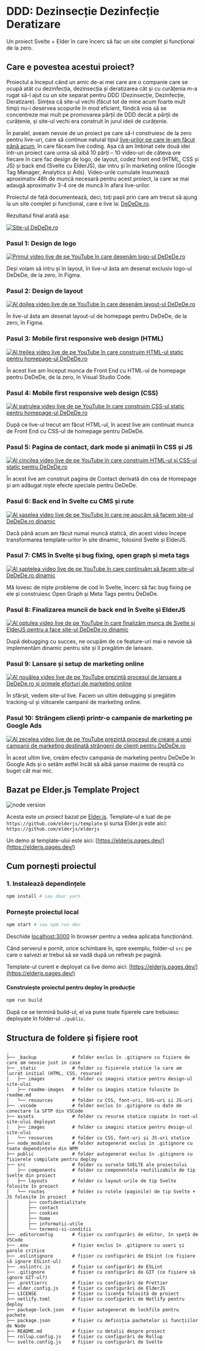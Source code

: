 # DDD: Dezinsecție Dezinfecție Deratizare

Un proiect Svelte + Elder în care încerc să fac un site complet și funcțional de la zero.

## Care e povestea acestui proiect?

Proiectul a început când un amic de-ai mei care are o companie care se ocupă atât cu dezinfecția, dezinsecția și deratizarea cât și cu curățenia m-a rugat să-l ajut cu un site separat pentru DDD (Dezinsecție, Dezinfecție, Deratizare). Simțea că site-ul vechi (făcut tot de mine acum foarte mult timp) nu-i deservea scopurile în mod eficient, fiindcă voia să se concentreze mai mult pe promovarea părții de DDD decât a părții de curățenie, și site-ul vechi era construit în jurul ideii de curățenie.

În paralel, aveam nevoie de un proiect pe care să-l construiesc de la zero pentru live-uri, care să continue natural tipul [live-urilor pe care le-am făcut până acum](https://www.youtube.com/playlist?list=PLfTqvIG4roBqeTMQpBr3vupPv1vCBY1_c), în care făceam live coding. Așa că am îmbinat cele două idei într-un proiect care urma să aibă 10 părți – 10 video-uri de câteva ore fiecare în care fac design de logo, de layout, codez front end (HTML, CSS și JS) și back end (Svelte cu ElderJS), dar intru și în marketing online (Google Tag Manager, Analytics și Ads). Video-urile cumulate însumează aproximativ 48h de muncă necesară pentru acest proiect, la care se mai adaugă aproximativ 3-4 ore de muncă în afara live-urilor.

Proiectul de față documentează, deci, toți pașii prin care am trecut să ajung la un site complet și funcțional, care e live la: [DeDeDe.ro](https://dedede.ro/).

Rezultatul final arată așa:

[![Site-ul DeDeDe.ro](https://github.com/ViorelMocanu/DDD/blob/main/_static/readme-images/dedede.jpg?raw=true)](https://dedede.ro/)

### Pasul 1: Design de logo

[![Primul video live de pe YouTube în care desenăm logo-ul DeDeDe.ro](https://github.com/ViorelMocanu/DDD/blob/main/_static/readme-images/dedede-live-ep01.jpg?raw=true)](https://www.youtube.com/watch?v=pvt1e4rft2Y&list=PLfTqvIG4roBqeTMQpBr3vupPv1vCBY1_c&index=12)

Deși voiam să intru și în layout, în live-ul ăsta am desenat exclusiv logo-ul DeDeDe, de la zero, în Figma.

### Pasul 2: Design de layout

[![Al doilea video live de pe YouTube în care desenăm layout-ul DeDeDe.ro](https://github.com/ViorelMocanu/DDD/blob/main/_static/readme-images/dedede-live-ep02.jpg?raw=true)](https://www.youtube.com/watch?v=g_KwnJZ7cSk&list=PLfTqvIG4roBqeTMQpBr3vupPv1vCBY1_c&index=14)

În live-ul ăsta am desenat layout-ul de homepage pentru DeDeDe, de la zero, în Figma.

### Pasul 3: Mobile first responsive web design (HTML)

[![Al treilea video live de pe YouTube în care construim HTML-ul static pentru homepage-ul DeDeDe.ro](https://github.com/ViorelMocanu/DDD/blob/main/_static/readme-images/dedede-live-ep03.jpg?raw=true)](https://www.youtube.com/watch?v=L9iFeI1mgMo&list=PLfTqvIG4roBqeTMQpBr3vupPv1vCBY1_c&index=15)

În acest live am început munca de Front End cu HTML-ul de homepage pentru DeDeDe, de la zero, în Visual Studio Code.

### Pasul 4: Mobile first responsive web design (CSS)

[![Al patrulea video live de pe YouTube în care construim CSS-ul static pentru homepage-ul DeDeDe.ro](https://github.com/ViorelMocanu/DDD/blob/main/_static/readme-images/dedede-live-ep04.jpg?raw=true)](https://www.youtube.com/watch?v=8sY12JpTD6o&list=PLfTqvIG4roBqeTMQpBr3vupPv1vCBY1_c&index=16)

După ce live-ul trecut am făcut HTML-ul, în acest live am continuat munca de Front End cu CSS-ul de homepage pentru DeDeDe.

### Pasul 5: Pagina de contact, dark mode și animații în CSS și JS

[![Al cincilea video live de pe YouTube în care construim HTML-ul și CSS-ul static pentru DeDeDe.ro](https://github.com/ViorelMocanu/DDD/blob/main/_static/readme-images/dedede-live-ep05.jpg?raw=true)](https://www.youtube.com/watch?v=wRAQQJ5qlCI&list=PLfTqvIG4roBqeTMQpBr3vupPv1vCBY1_c&index=17)

În acest live am construit pagina de Contact derivată din cea de Homepage și am adăugat niște efecte speciale pentru DeDeDe.

### Pasul 6: Back end în Svelte cu CMS și rute

[![Al șaselea video live de pe YouTube în care ne apucăm să facem site-ul DeDeDe.ro dinamic](https://github.com/ViorelMocanu/DDD/blob/main/_static/readme-images/dedede-live-ep06.jpg?raw=true)](https://www.youtube.com/watch?v=BTkF13qKxMs&list=PLfTqvIG4roBqeTMQpBr3vupPv1vCBY1_c&index=18)

Dacă până acum am făcut numai muncă statică, din acest video începe transformarea template-urilor în site dinamic, folosind Svelte și ElderJS.

### Pasul 7: CMS în Svelte și bug fixing, open graph și meta tags

[![Al șaptelea video live de pe YouTube în care continuăm să facem site-ul DeDeDe.ro dinamic](https://github.com/ViorelMocanu/DDD/blob/main/_static/readme-images/dedede-live-ep07.jpg?raw=true)](https://www.youtube.com/watch?v=WkABLfXWdis&list=PLfTqvIG4roBqeTMQpBr3vupPv1vCBY1_c&index=19)

Mă lovesc de niște probleme de cod în Svelte, încerc să fac bug fixing pe ele și construiesc Open Graph și Meta Tags pentru DeDeDe.

### Pasul 8: Finalizarea muncii de back end în Svelte și ElderJS

[![Al optulea video live de pe YouTube în care finalizăm munca de Svelte și ElderJS pentru a face site-ul DeDeDe.ro dinamic](https://github.com/ViorelMocanu/DDD/blob/main/_static/readme-images/dedede-live-ep08.jpg?raw=true)](https://www.youtube.com/watch?v=5XzHSbbZ9VY&list=PLfTqvIG4roBqeTMQpBr3vupPv1vCBY1_c&index=20)

După debugging cu succes, ne ocupăm de ce feature-uri mai e nevoie să implementăm dinamic pentru site și îl pregătim de lansare.

### Pasul 9: Lansare și setup de marketing online

[![Al nouălea video live de pe YouTube prezintă procesul de lansare a DeDeDe.ro și primele eforturi de marketing online](https://github.com/ViorelMocanu/DDD/blob/main/_static/readme-images/dedede-live-ep09.jpg?raw=true)](https://www.youtube.com/watch?v=NMJD4JIuvp8&list=PLfTqvIG4roBqeTMQpBr3vupPv1vCBY1_c&index=21)

În sfârșit, vedem site-ul live. Facem un ultim debugging și pregătim tracking-ul și viitoarele campanii de marketing online.

### Pasul 10: Strângem clienți printr-o campanie de marketing pe Google Ads

[![Al zecelea video live de pe YouTube prezintă procesul de creare a unei campanii de marketing destinată strângerii de clienți pentru DeDeDe.ro](https://github.com/ViorelMocanu/DDD/blob/main/_static/readme-images/dedede-live-ep10.jpg?raw=true)](https://www.youtube.com/watch?v=KN3Wjlld7y8&list=PLfTqvIG4roBqeTMQpBr3vupPv1vCBY1_c&index=22)

În acest ultim live, creăm efectiv campania de marketing pentru DeDeDe în Google Ads și o setăm astfel încât să aibă șanse maxime de reușită cu buget cât mai mic.

## Bazat pe Elder.js Template Project

<img src="https://img.shields.io/badge/dynamic/json?color=brightgreen&label=Node&query=engines.node&url=https%3A%2F%2Fraw.githubusercontent.com%2Felderjs%2Ftemplate%2Fmaster%2Fpackage.json" alt="node version" />

Acesta este un proiect bazat pe [Elder.js](https://elderguide.com/tech/elderjs/). Template-ul e luat de pe `https://github.com/elderjs/template` și sursa Elder.js este aici: `https://github.com/elderjs/elderjs`

Un demo al template-ului este aici: [https://elderjs.pages.dev/](https://elderjs.pages.dev/)

## Cum pornești proiectul

### 1. Instalează dependințele

```bash
npm install # sau doar yarn
```

### Pornește proiectul local

```bash
npm start # sau npm run dev
```

Deschide [localhost:3000](http://localhost:3000) în browser pentru a vedea aplicația funcționând.

Când serverul e pornit, orice schimbare în, spre exemplu, folder-ul `src` pe care o salvezi ar trebui să se vadă după un refresh pe pagină.

Template-ul curent e deployat ca live demo aici: [https://elderjs.pages.dev/](https://elderjs.pages.dev/)

#### Construiește proiectul pentru deploy în producție

```bash
npm run build
```

După ce se termină build-ul, el va pune toate fișierele care trebuiesc deployate în folder-ul `./public`.

## Structura de foldere și fișiere root

```
.
├── _backup				# folder exclus în .gitignore cu fișiere de care am nevoie just in case
├── _static				# folder cu fișierele statice la care am lucrat inițial (HTML, CSS, resurse)
│   ├── images			# folder cu imagini statice pentru design-ul site-ului
│   ├── readme-images	# folder cu imagini statice folosite în readme.md
│   └── resources		# folder cu CSS, font-uri, SVG-uri și JS-uri
├── .vscode				# folder exclus în .gitignore cu date de conectare la SFTP din VSCode
├── assets				# folder cu resurse statice copiate în root-ul site-ului deployat
│   ├── images			# folder cu imagini statice pentru design-ul site-ului
│   └── resources		# folder cu CSS, font-uri și JS-uri statice
├── node_modules		# folder autogenerat exclus în .gitignore cu toate dependințele din NPM
├── public				# folder autogenerat exclus în .gitignore cu fișierele compilate pentru deploy
├── src					# folder cu sursele SVELTE ale proiectului
│   ├── components		# folder cu componentele reutilizabile de tip Svelte din proiect
│   ├── layouts			# folder cu layout-urile de tip Svelte folosite în proiect
│   └── routes			# folder cu rutele (paginile) de tip Svelte + JS folosite în proiect
│       ├── confidentialitate
│       ├── contact
│       ├── cookies
│       ├── home
│       ├── informatii-utile
│       └── termeni-si-conditii
├── .editorconfig		# fișier cu configurări de editor, în speță de VSCode
├── .env				# fișier exclus în .gitignore cu useri și parole critice
├── .eslintignore		# fișier cu configurări de ESLint (ce fișiere să ignore ESLint-ul)
├── .eslintrc.js		# fișier cu configurări de ESLint
├── .gitignore			# fișier cu configurări de GIT (ce fișiere să ignore GIT-ul?)
├── .prettierrc			# fișier cu configurări de Prettier
├── elder.config.js		# fișier cu configurări de ElderJS
├── LICENSE				# fișier cu licența folosită de proiect
├── netlify.toml		# fișier cu configurări de Netlify pentru deploy
├── package-lock.json	# fișier autogenerat de lockfile pentru pachete
├── package.json		# fișier cu definiția pachetelor și funcțiilor de Node
├── README.md			# fișier cu detalii despre proiect
├── rollup.config.js	# fișier cu configurări de Rollup
└── svelte.config.js	# fișier cu configurări de Svelte
```